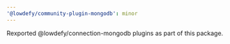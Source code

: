 ```yaml
---
'@lowdefy/community-plugin-mongodb': minor
---
```


Rexported @lowdefy/connection-mongodb plugins as part of this package.
